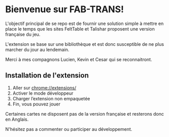 # Bienvenue sur FAB-TRANS!

L'objectif principal de se repo est de fournir une solution simple à mettre en place le temps que les sites FeltTable et Talishar proposent une version française du jeu.

L'extension se base sur une bibliothèque et est donc susceptible de ne plus marcher du jour au lendemain.

Merci à mes compagnons Lucien, Kevin et Cesar qui se reconnaitront.

## Installation de l'extension

 1. Aller sur [chrome://extensions/](chrome://extensions/) 
 2. Activer le mode développeur
 3. Charger l’extension non empaquetée 
 4. Fin, vous pouvez jouer

Certaines cartes ne disposent pas de la version française et resterons donc en Anglais.

N'hésitez pas a commenter ou participer au développement.

